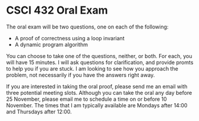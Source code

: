 # CSCI 432 Oral Exam

The oral exam will be two questions, one on each of the following:

* A proof of correctness using a loop invariant
* A dynamic program algorithm

You can choose to take one of the questions, neither, or both.  For each, you
will have 15 minutes.  I will ask questions for clarification, and provide
promts to help you if you are stuck.  I am looking to see how you approach the
problem, not necessarily if you have the answers right away.

If you are interested in taking the oral proof, please send me an email with
three potential meeting slots.  Although you can take the oral any day before 25
November, please email me to schedule a time on or before 10 November.  The
times that I am typically available are Mondays after 14:00 and Thursdays after
12:00.
